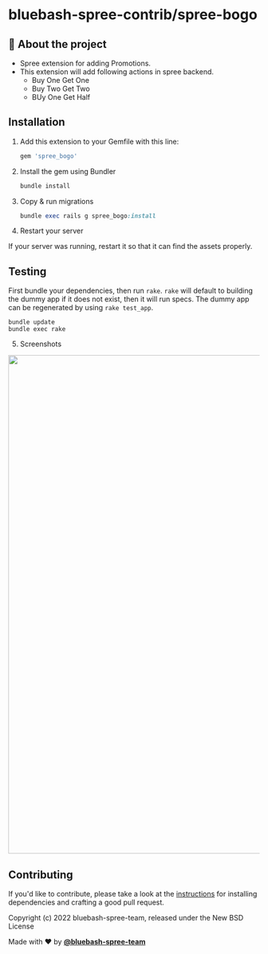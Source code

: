#  **bluebash-spree-contrib/spree-bogo**

## 🤔 **About the project**
* Spree extension for adding Promotions.
* This extension will add following actions in spree backend.
  * Buy One Get One
  * Buy Two Get Two
  * BUy One Get Half

## Installation

1. Add this extension to your Gemfile with this line:

    ```ruby
    gem 'spree_bogo'
    ```

2. Install the gem using Bundler

    ```ruby
    bundle install
    ```

3. Copy & run migrations

    ```ruby
    bundle exec rails g spree_bogo:install
    ```

4. Restart your server

  If your server was running, restart it so that it can find the assets properly.

## Testing

First bundle your dependencies, then run `rake`. `rake` will default to building the dummy app if it does not exist, then it will run specs. The dummy app can be regenerated by using `rake test_app`.

```shell
bundle update
bundle exec rake
```
5. Screenshots
 <img width="1000px" src="https://user-images.githubusercontent.com/80692612/162381916-0803bd99-c1fb-4dd5-819e-e89720ae3b19.png">

## Contributing

If you'd like to contribute, please take a look at the
[instructions](CONTRIBUTING.md) for installing dependencies and crafting a good
pull request.

Copyright (c) 2022 bluebash-spree-team, released under the New BSD License

Made with ❤️ by **[@bluebash-spree-team](https://github.com/bluebash-spree-contrib)**
